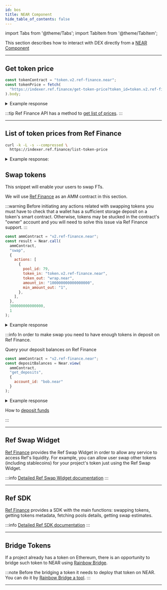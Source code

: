 ```yaml
---
id: bos
title: NEAR Component
hide_table_of_contents: false
---
```


import Tabs from '@theme/Tabs';
import TabItem from '@theme/TabItem';

This section describes how to interact with DEX directly from a [NEAR Component](../../../bos/components.md)

---

## Get token price

<Tabs>

<TabItem value="Ref Finance API" label="Ref Finance API">

```js
const tokenContract = "token.v2.ref-finance.near";
const tokenPrice = fetch(
  "https://indexer.ref.finance/get-token-price?token_id=token.v2.ref-finance.near"
).body;
```

<details>
<summary>Example response</summary>
<p>

```json
{
  "token_contract_id": "token.v2.ref-finance.near",
  "price": "0.05732698"
}
```

</p>
</details>

:::tip
Ref Finance API has a method to [get list of prices](https://indexer.ref.finance/list-token-price).
:::

</TabItem>

</Tabs>

---

## List of token prices from Ref Finance

```bash
curl -k -L -s --compressed \
  https://indexer.ref.finance/list-token-price
```

<details>
<summary>Example response: </summary>
<p>

```json
{
  "wrap.near": {
    "price": "1.011",
    "decimal": 24,
    "symbol": "near"
  },
  "a0b86991c6218b36c1d19d4a2e9eb0ce3606eb48.factory.bridge.near": {
    "price": "1.0",
    "decimal": 6,
    "symbol": "nUSDC"
  },
  ...
}
```

</p>
</details>

## Swap tokens

This snippet will enable your users to swap FTs.

We will use [Ref Finance](https://app.ref.finance/) as an AMM contract in this section.

:::warning
Before initiating any actions related with swapping tokens you must have to check that a wallet has a sufficient storage deposit on a token's smart contract. Otherwise, tokens may be stucked in the contract's "owner" account and you will need to solve this issue via Ref Finance support.
:::

<Tabs>

<TabItem value="Smart Contract" label="Smart Contract">

```js
const ammContract = "v2.ref-finance.near";
const result = Near.call(
  ammContract,
  "swap",
  {
    actions: [
      {
        pool_id: 79,
        token_in: "token.v2.ref-finance.near",
        token_out: "wrap.near",
        amount_in: "100000000000000000",
        min_amount_out: "1",
      },
    ],
  },
  300000000000000,
  1
);
```

<details>
<summary>Example response</summary>
<p>

```json
"5019606679394603179450"
```

</p>
</details>

:::info
In order to make swap you need to have enough tokens in deposit on Ref Finance.

Query your deposit balances on Ref Finance

```js
const ammContract = "v2.ref-finance.near";
const depositBalances = Near.view(
  ammContract,
  "get_deposits",
  {
    account_id: "bob.near"
  }
);
```

<details>
<summary>Example response</summary>
<p>

```json
{
  "token.v2.ref-finance.near": "0",
  "wrap.near": "0"
}
```

</p>
</details>

How to [deposit funds](#attaching-fts-to-a-call--already-exist-here)

:::

</TabItem>

</Tabs>

---

## Ref Swap Widget
[Ref Finance](https://www.ref.finance/) provides the Ref Swap Widget in order to allow any service to access Ref's liquidity. For example, you can allow user swap other tokens (including stablecoins) for your project's token just using the Ref Swap Widget.

:::info
[Detailed Ref Swap Widget documentation](https://github.com/ref-finance/ref-sdk#ref-swap-widget)
:::

---

## Ref SDK

[Ref Finance](https://www.ref.finance/) provides a SDK with the main functions: swapping tokens, getting tokens metadata, fetching pools details, getting swap estimates.

:::info
[Detailed Ref SDK documentation](https://guide.ref.finance/developers-1/ref-sdk)
:::

---

## Bridge Tokens

If a project already has a token on Ethereum, there is an opportunity to bridge such token to NEAR using [Rainbow Bridge](https://rainbowbridge.app/).

:::note
Before the bridging a token it needs to deploy that token on NEAR. You can do it by [Rainbow Bridge a tool](https://rainbowbridge.app/deploy).
:::

---